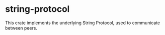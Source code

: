 # string-protocol

This crate implements the underlying String Protocol, used to communicate between peers.
